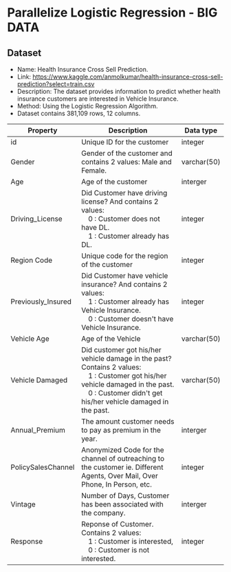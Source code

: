 # Parallelize Logistic Regression - BIG DATA
## Dataset
- Name: Health Insurance Cross Sell Prediction.
- Link: https://www.kaggle.com/anmolkumar/health-insurance-cross-sell-prediction?select=train.csv 
- Description: The dataset provides information to predict whether health insurance customers are interested in Vehicle Insurance.
- Method: Using the Logistic Regression Algorithm.
- Dataset contains 381,109 rows, 12 columns.

|Property|Description|Data type|
| --- | --- | --- |
|id|Unique ID for the customer| integer|
|Gender|Gender of the customer and contains 2 values: Male and Female.| varchar(50)|
|Age|Age of the customer| interger|
|Driving_License| Did Customer have driving license? And contains 2 values: <br />&emsp;0 : Customer does not have DL.<br />&emsp;1 : Customer already has DL.|integer|
|Region Code| Unique code for the region of the customer| integer|
|Previously_Insured| Did Customer have vehicle insurance? And contains 2 values: <br />&emsp;1 : Customer already has Vehicle Insurance.<br />&emsp;0 : Customer doesn't have Vehicle Insurance.|integer|
|Vehicle Age| Age of the Vehicle| varchar(50)|
|Vehicle Damaged| Did customer got his/her vehicle damage in the past? Contains 2 values: <br />&emsp;1 : Customer got his/her vehicle damaged in the past.<br />&emsp;0 : Customer didn't get his/her vehicle damaged in the past.| varchar(50)|
|Annual_Premium| The amount customer needs to pay as premium in the year.| interger|
|PolicySalesChannel|Anonymized Code for the channel of outreaching to the customer ie. Different Agents, Over Mail, Over Phone, In Person, etc.|integer|
|Vintage|Number of Days, Customer has been associated with the company.|interger|
|Response|Reponse of Customer. Contains 2 values:<br />&emsp;1 : Customer is interested,<br />&emsp;0 : Customer is not interested.|integer|
